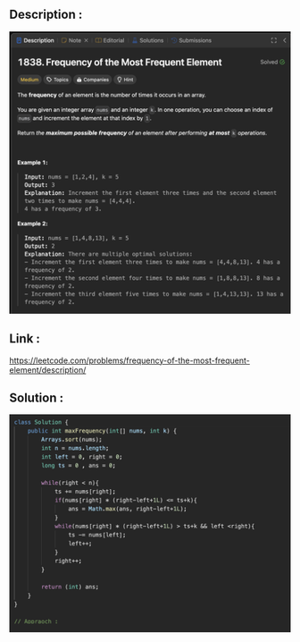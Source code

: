 
## Description :

![alt text](image.png)

## Link :

https://leetcode.com/problems/frequency-of-the-most-frequent-element/description/


## Solution :

![alt text](image-1.png)